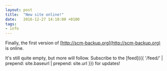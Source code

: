 ```yaml
---
layout: post
title:  "New site online!"
date:   2016-12-27 14:18:00 +0100
tags:
- info
---
```


Finally, the first version of [http://scm-backup.org](http://scm-backup.org) is online.

It's still quite empty, but more will follow. Subscribe to the [feed]({{ '/feed/' | prepend: site.baseurl | prepend: site.url }}) for updates!